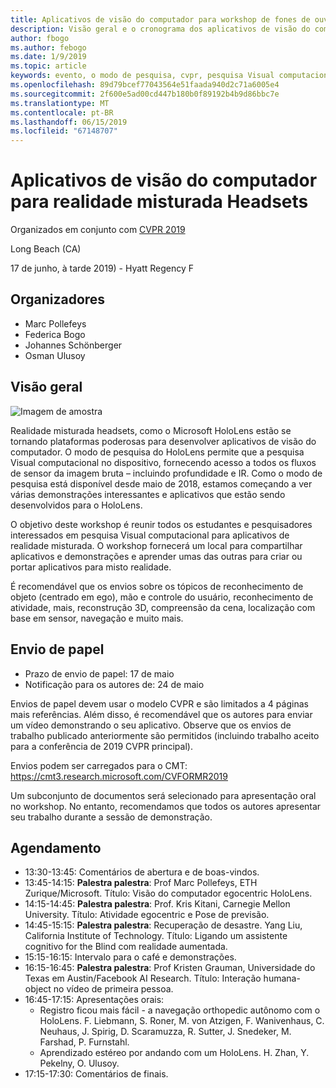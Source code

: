 ```yaml
---
title: Aplicativos de visão do computador para workshop de fones de ouvido de realidade mista na CVPR 2019
description: Visão geral e o cronograma dos aplicativos de visão do computador para workshop de fones de ouvido de realidade misturada, sejam entregues na conferência CVPR em junho de 2019.
author: fbogo
ms.author: febogo
ms.date: 1/9/2019
ms.topic: article
keywords: evento, o modo de pesquisa, cvpr, pesquisa Visual computacional, pesquisa, HoloLens
ms.openlocfilehash: 89d79bcef77043564e51faada940d2c71a6005e4
ms.sourcegitcommit: 2f600e5ad00cd447b180b0f89192b4b9d86bbc7e
ms.translationtype: MT
ms.contentlocale: pt-BR
ms.lasthandoff: 06/15/2019
ms.locfileid: "67148707"
---
```

# <a name="computer-vision-applications-for-mixed-reality-headsets"></a>Aplicativos de visão do computador para realidade misturada Headsets

Organizados em conjunto com [CVPR 2019](http://cvpr2019.thecvf.com/)

Long Beach (CA)

17 de junho, à tarde 2019) - Hyatt Regency F


## <a name="organizers"></a>Organizadores
* Marc Pollefeys
* Federica Bogo
* Johannes Schönberger
* Osman Ulusoy

## <a name="overview"></a>Visão geral

![Imagem de amostra](images/cvpr2019_teaser2.jpg)

Realidade misturada headsets, como o Microsoft HoloLens estão se tornando plataformas poderosas para desenvolver aplicativos de visão do computador. O modo de pesquisa do HoloLens permite que a pesquisa Visual computacional no dispositivo, fornecendo acesso a todos os fluxos de sensor da imagem bruta – incluindo profundidade e IR. Como o modo de pesquisa está disponível desde maio de 2018, estamos começando a ver várias demonstrações interessantes e aplicativos que estão sendo desenvolvidos para o HoloLens. 

O objetivo deste workshop é reunir todos os estudantes e pesquisadores interessados em pesquisa Visual computacional para aplicativos de realidade misturada. O workshop fornecerá um local para compartilhar aplicativos e demonstrações e aprender umas das outras para criar ou portar aplicativos para misto realidade. 

É recomendável que os envios sobre os tópicos de reconhecimento de objeto (centrado em ego), mão e controle do usuário, reconhecimento de atividade, mais, reconstrução 3D, compreensão da cena, localização com base em sensor, navegação e muito mais.

## <a name="paper-submission"></a>Envio de papel
* Prazo de envio de papel: 17 de maio
* Notificação para os autores de: 24 de maio

Envios de papel devem usar o modelo CVPR e são limitados a 4 páginas mais referências. Além disso, é recomendável que os autores para enviar um vídeo demonstrando o seu aplicativo.
Observe que os envios de trabalho publicado anteriormente são permitidos (incluindo trabalho aceito para a conferência de 2019 CVPR principal). 

Envios podem ser carregados para o CMT: https://cmt3.research.microsoft.com/CVFORMR2019

Um subconjunto de documentos será selecionado para apresentação oral no workshop. No entanto, recomendamos que todos os autores apresentar seu trabalho durante a sessão de demonstração.


## <a name="schedule"></a>Agendamento
* 13:30-13:45: Comentários de abertura e de boas-vindos.
* 13:45-14:15: **Palestra palestra**: Prof Marc Pollefeys, ETH Zurique/Microsoft. Título: Visão do computador egocentric HoloLens.
* 14:15-14:45: **Palestra palestra**: Prof. Kris Kitani, Carnegie Mellon University. Título: Atividade egocentric e Pose de previsão.
* 14:45-15:15: **Palestra palestra**: Recuperação de desastre. Yang Liu, California Institute of Technology. Título: Ligando um assistente cognitivo for the Blind com realidade aumentada.
* 15:15-16:15: Intervalo para o café e demonstrações.
* 16:15-16:45: **Palestra palestra**: Prof Kristen Grauman, Universidade do Texas em Austin/Facebook AI Research. Título: Interação humana-object no vídeo de primeira pessoa.
* 16:45-17:15: Apresentações orais:
    * Registro ficou mais fácil - a navegação orthopedic autônomo com o HoloLens. F. Liebmann, S. Roner, M. von Atzigen, F. Wanivenhaus, C. Neuhaus, J. Spirig, D. Scaramuzza, R. Sutter, J. Snedeker, M. Farshad, P. Furnstahl.
    * Aprendizado estéreo por andando com um HoloLens. H. Zhan, Y. Pekelny, O. Ulusoy.
* 17:15-17:30: Comentários de finais.
